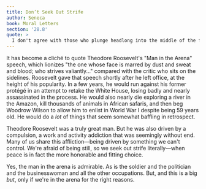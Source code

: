 ```yaml
---
title: Don’t Seek Out Strife
author: Seneca
book: Moral Letters
section: '28.8'
quote: >
  I don't agree with those who plunge headlong into the middle of the flood and who, accepting a turbulent life, struggle daily in great spirit with difficult circumstances. The wise person will endure that, but won't choose it—choosing to be at peace, rather than at war.
---
```


It has become a cliché to quote Theodore Roosevelt's "Man in the Arena" speech, which lionizes "the one whose face is marred by dust and sweat and blood; who strives valiantly..." compared with the critic who sits on the sidelines. Roosevelt gave that speech shortly after he left office, at the height of his popularity. In a few years, he would run against his former protégé in an attempt to retake the White House, losing badly and nearly assassinated in the process. He would also nearly die exploring a river in the Amazon, kill thousands of animals in African safaris, and then beg Woodrow Wilson to allow him to enlist in World War I despite being 59 years old. He would do a _lot_ of things that seem somewhat baffling in retrospect.

Theodore Roosevelt was a truly great man. But he was also driven by a compulsion, a work and activity addiction that was seemingly without end. Many of us share this affliction—being driven by something we can't control. We're afraid of being still, so we seek out strife literally—when peace is in fact the more honorable and fitting choice.

Yes, the man in the arena is admirable. As is the soldier and the politician and the businesswoman and all the other occupations. But, and this is a big _but_, only if we're in the arena for the right reasons.
